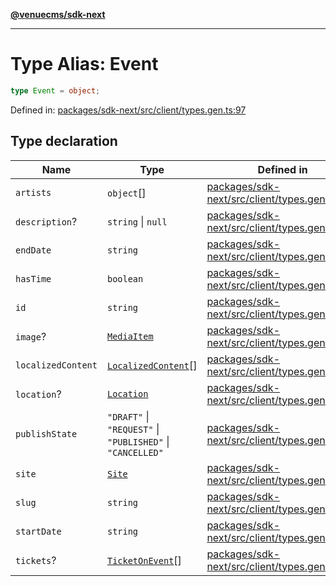 [**@venuecms/sdk-next**](../Index.md)

***

# Type Alias: Event

```ts
type Event = object;
```

Defined in: [packages/sdk-next/src/client/types.gen.ts:97](https://github.com/venuecms/sdk/blob/93f6bf3ae5c71ab7e4dd72baca4ddff927ddbc9f/packages/sdk-next/src/client/types.gen.ts#L97)

## Type declaration

| Name | Type | Defined in |
| ------ | ------ | ------ |
| <a id="artists"></a> `artists` | `object`[] | [packages/sdk-next/src/client/types.gen.ts:108](https://github.com/venuecms/sdk/blob/93f6bf3ae5c71ab7e4dd72baca4ddff927ddbc9f/packages/sdk-next/src/client/types.gen.ts#L108) |
| <a id="description"></a> `description`? | `string` \| `null` | [packages/sdk-next/src/client/types.gen.ts:100](https://github.com/venuecms/sdk/blob/93f6bf3ae5c71ab7e4dd72baca4ddff927ddbc9f/packages/sdk-next/src/client/types.gen.ts#L100) |
| <a id="enddate"></a> `endDate` | `string` | [packages/sdk-next/src/client/types.gen.ts:104](https://github.com/venuecms/sdk/blob/93f6bf3ae5c71ab7e4dd72baca4ddff927ddbc9f/packages/sdk-next/src/client/types.gen.ts#L104) |
| <a id="hastime"></a> `hasTime` | `boolean` | [packages/sdk-next/src/client/types.gen.ts:105](https://github.com/venuecms/sdk/blob/93f6bf3ae5c71ab7e4dd72baca4ddff927ddbc9f/packages/sdk-next/src/client/types.gen.ts#L105) |
| <a id="id"></a> `id` | `string` | [packages/sdk-next/src/client/types.gen.ts:98](https://github.com/venuecms/sdk/blob/93f6bf3ae5c71ab7e4dd72baca4ddff927ddbc9f/packages/sdk-next/src/client/types.gen.ts#L98) |
| <a id="image"></a> `image`? | [`MediaItem`](MediaItem.md) | [packages/sdk-next/src/client/types.gen.ts:102](https://github.com/venuecms/sdk/blob/93f6bf3ae5c71ab7e4dd72baca4ddff927ddbc9f/packages/sdk-next/src/client/types.gen.ts#L102) |
| <a id="localizedcontent"></a> `localizedContent` | [`LocalizedContent`](LocalizedContent.md)[] | [packages/sdk-next/src/client/types.gen.ts:112](https://github.com/venuecms/sdk/blob/93f6bf3ae5c71ab7e4dd72baca4ddff927ddbc9f/packages/sdk-next/src/client/types.gen.ts#L112) |
| <a id="location"></a> `location`? | [`Location`](Location.md) | [packages/sdk-next/src/client/types.gen.ts:107](https://github.com/venuecms/sdk/blob/93f6bf3ae5c71ab7e4dd72baca4ddff927ddbc9f/packages/sdk-next/src/client/types.gen.ts#L107) |
| <a id="publishstate"></a> `publishState` | `"DRAFT"` \| `"REQUEST"` \| `"PUBLISHED"` \| `"CANCELLED"` | [packages/sdk-next/src/client/types.gen.ts:106](https://github.com/venuecms/sdk/blob/93f6bf3ae5c71ab7e4dd72baca4ddff927ddbc9f/packages/sdk-next/src/client/types.gen.ts#L106) |
| <a id="site"></a> `site` | [`Site`](Site.md) | [packages/sdk-next/src/client/types.gen.ts:99](https://github.com/venuecms/sdk/blob/93f6bf3ae5c71ab7e4dd72baca4ddff927ddbc9f/packages/sdk-next/src/client/types.gen.ts#L99) |
| <a id="slug"></a> `slug` | `string` | [packages/sdk-next/src/client/types.gen.ts:101](https://github.com/venuecms/sdk/blob/93f6bf3ae5c71ab7e4dd72baca4ddff927ddbc9f/packages/sdk-next/src/client/types.gen.ts#L101) |
| <a id="startdate"></a> `startDate` | `string` | [packages/sdk-next/src/client/types.gen.ts:103](https://github.com/venuecms/sdk/blob/93f6bf3ae5c71ab7e4dd72baca4ddff927ddbc9f/packages/sdk-next/src/client/types.gen.ts#L103) |
| <a id="tickets"></a> `tickets`? | [`TicketOnEvent`](TicketOnEvent.md)[] | [packages/sdk-next/src/client/types.gen.ts:111](https://github.com/venuecms/sdk/blob/93f6bf3ae5c71ab7e4dd72baca4ddff927ddbc9f/packages/sdk-next/src/client/types.gen.ts#L111) |
